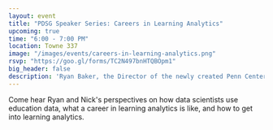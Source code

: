 ```yaml
---
layout: event
title: "PDSG Speaker Series: Careers in Learning Analytics"
upcoming: true
time: "6:00 - 7:00 PM"
location: Towne 337
image: "/images/events/careers-in-learning-analytics.png"
rsvp: "https://goo.gl/forms/TC2N497bnHTQBOpm1"
big_header: false
description: 'Ryan Baker, the Director of the newly created Penn Center for Learning Analytics, and Nick Lewkow, a Data Scientist at McGraw-Hill Education, will talk about the field of Learning Analytics. Refreshments will be provided.'
---
```


Come hear Ryan and Nick's perspectives on how data scientists use education data, what a career in learning analytics is like, and how to get into learning analytics.
